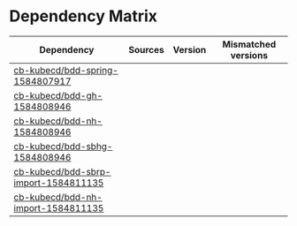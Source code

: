 # Dependency Matrix

Dependency | Sources | Version | Mismatched versions
---------- | ------- | ------- | -------------------
[cb-kubecd/bdd-spring-1584807917](https://github.com/cb-kubecd/bdd-spring-1584807917.git) |  | []() | 
[cb-kubecd/bdd-gh-1584808946](https://github.com/cb-kubecd/bdd-gh-1584808946.git) |  | []() | 
[cb-kubecd/bdd-nh-1584808946](https://github.com/cb-kubecd/bdd-nh-1584808946.git) |  | []() | 
[cb-kubecd/bdd-sbhg-1584808946](https://github.com/cb-kubecd/bdd-sbhg-1584808946.git) |  | []() | 
[cb-kubecd/bdd-sbrp-import-1584811135](https://github.com/cb-kubecd/bdd-sbrp-import-1584811135.git) |  | []() | 
[cb-kubecd/bdd-nh-import-1584811135](https://github.com/cb-kubecd/bdd-nh-import-1584811135.git) |  | []() | 
